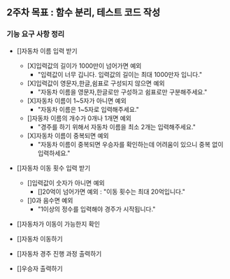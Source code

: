 ## 2주차 목표 : 함수 분리, 테스트 코드 작성

### 기능 요구 사항 정리
 - []자동차 이름 입력 받기
   - [X]입력값의 길이가 1000만이 넘어가면 예외
     - "입력값이 너무 깁니다. 입력값의 길이는 최대 1000만자 입니다."
   - [X]입력값이 영문자,한글,쉼표로 구성되지 않으면 예외
     - "자동차 이름을 영문자,한글로만 구성하고 쉼표로만 구분해주세요."
   - [X]자동차 이름이 1~5자가 아니면 예외
     - "자동차 이름은 1~5자로 입력해주세요."
   - []자동차 이름의 개수가 0개나 1개면 예외
     - "경주를 하기 위해서 자동차 이름을 최소 2개는 입력해주세요."
   - [X]자동차 이름이 중복되면 예외
     - "자동차 이름이 중복되면 우승자를 확인하는데 어려움이 있으니 중복 없이 입력하세요."
 - []자동차 이동 횟수 입력 받기
   - []입력값이 숫자가 아니면 예외
     - []20억이 넘어가면 예외 : "이동 횟수는 최대 20억입니다."
   - []0과 음수면 예외
     - "1이상의 정수를 입력해야 경주가 시작됩니다."

- []자동차가 이동이 가능한지 확인
- []자동차 이동하기
- []자동차 경주 진행 과정 출력하기
- []우승자 출력하기
